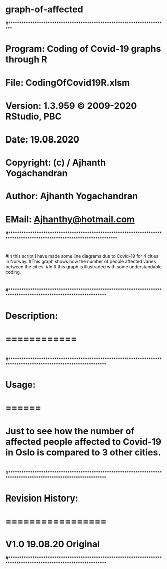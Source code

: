 # graph-of-affected


#*************************************************************************
#
#   Program:    Coding of Covid-19 graphs through R
#   File:       CodingOfCovid19R.xlsm
#   
#   Version:    1.3.959 © 2009-2020 RStudio, PBC
#   Date:       19.08.2020
#   
#   
#   Copyright:  (c) / Ajhanth Yogachandran
#   Author:     Ajhanth Yogachandran
#   EMail:      Ajhanthy@hotmail.com

#*************************************************************************************************************************

#
#In this script I have made some line diagrams due to Covid-19 for 4 cities in Norway.
#This graph shows how the number of people affected varies between the cities.
#In R this graph is illustraded with some understandable coding.
#
#********************************************************************************************************************
#
#   Description:
#   ============
#
#********************************************************************************************************************
#
#   Usage:
#   ======
#   Just to see how the number of affected people affected to Covid-19 in Oslo is compared to 3 other cities.
#
#********************************************************************************************************************
#
#   Revision History:
#   =================
#   V1.0   19.08.20  Original
#********************************************************************************************************************
